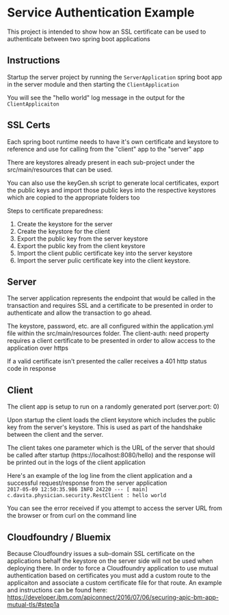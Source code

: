 # Service Authentication Example
This project is intended to show how an SSL certificate
can be used to authenticate between two spring boot applications

## Instructions
Startup the server project by running the ```ServerApplication``` spring boot app
in the server module and then starting the ```ClientApplication```

You will see the "hello world" log message in the output for the ```ClientApplicaiton```

## SSL Certs
Each spring boot runtime needs to have it's own certificate and keystore to reference and use for calling from the "client" app to the "server" app

There are keystores already present in each sub-project under the src/main/resources that can be used.

You can also use the keyGen.sh script to generate local certificates, export the public keys and import those public keys into the respective keystores which are copied to the appropriate folders too

Steps to certificate preparedness:

1. Create the keystore for the server
2. Create the keystore for the client
3. Export the public key from the server keystore
4. Export the public key from the client keystore
5. Import the client public certificate key into the server keystore
6. Import the server pulic certificate key into the client keystore.

## Server
The server application represents the endpoint that would be called in the transaction and requires SSL and a certificate to be presented in
order to authenticate and allow the transaction to go ahead.

The keystore, password, etc. are all configured within the application.yml file within the src/main/resources folder.
The client-auth: need property requires a client certificate to be presented in order to allow access to the application over https

If a valid certificate isn't presented the caller receives a 401 http status code in response


## Client
The client app is setup to run on a randomly generated port (server.port: 0)

Upon startup the client loads the client keystore which includes the
public key from the server's keystore.
This is used as part of the handshake between the client
and the server.

The client takes one parameter which is the URL of the server that should be called after startup (https://localhost:8080/hello) and the
response will be printed out in the logs of the client application

Here's an example of the log line from the client application and a successful request/response from the server application
<code>
2017-05-09 12:50:35.986  INFO 24220 --- [           main] c.davita.physician.security.RestClient   : hello world
</code>


You can see the error received if you attempt to access the server URL from the browser or from curl on the command line

## Cloudfoundry / Bluemix
Because Cloudfoundry issues a sub-domain SSL certificate on the applications behalf the keystore on the server side will not be used when deploying
 there. In order to force a Cloudfoundry application to use mutual authentication based on certificates you must add a custom route to the applicaiton
 and associate a custom certificate file for that route. An example and instructions can be found here: https://developer.ibm.com/apiconnect/2016/07/06/securing-apic-bm-app-mutual-tls/#step1a